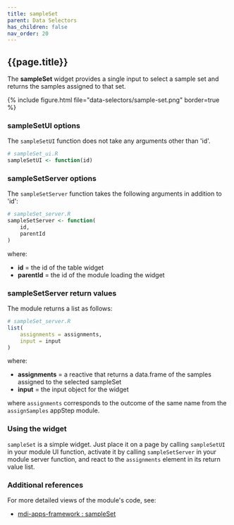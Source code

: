 ```yaml
---
title: sampleSet
parent: Data Selectors
has_children: false
nav_order: 20
---
```


## {{page.title}}

The **sampleSet** widget provides a single input to select
a sample set and returns the samples assigned to that set.

{% include figure.html file="data-selectors/sample-set.png" border=true %}

### sampleSetUI options

The `sampleSetUI` function does not take any arguments other than 'id'.

```r
# sampleSet_ui.R
sampleSetUI <- function(id)
```

### sampleSetServer options

The `sampleSetServer` function takes the following arguments in addition to 'id':

```r
# sampleSet_server.R
sampleSetServer <- function(
    id,
    parentId
)
```

where:

- **id** = the id of the table widget
- **parentId** = the id of the module loading the widget

### sampleSetServer return values

The module returns a list as follows:

```r
# sampleSet_server.R
list(
    assignments = assignments,
    input = input
)
```

where:

- **assignments** = a reactive that returns a data.frame of the samples assigned to the selected sampleSet
- **input** = the input object for the widget

where `assignments` corresponds to the outcome of the same name from the `assignSamples` appStep module.

### Using the widget

`sampleSet` is a simple widget. Just place it on a page
by calling `sampleSetUI` in your module UI function, activate it by
calling `sampleSetServer` in your module server function, and react
to the `assignments` element in its return value list.

### Additional references
 
For more detailed views of the module's code, see:

- [mdi-apps-framework : sampleSet](https://github.com/MiDataInt/mdi-apps-framework/tree/main/shiny/shared/session/modules/widgets/sampleSets/sampleSet)
